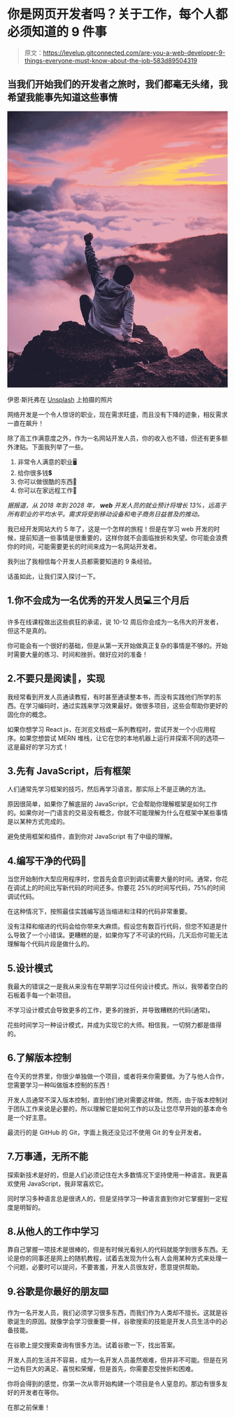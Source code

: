 # 你是网页开发者吗？关于工作，每个人都必须知道的 9 件事

> 原文：<https://levelup.gitconnected.com/are-you-a-web-developer-9-things-everyone-must-know-about-the-job-583d89504319>

## 当我们开始我们的开发者之旅时，我们都毫无头绪，我希望我能事先知道这些事情

![](img/7edb16a78112135d13624daa6aed2c64.png)

伊恩·斯托弗在 [Unsplash](https://unsplash.com?utm_source=medium&utm_medium=referral) 上拍摄的照片

网络开发是一个令人惊讶的职业，现在需求旺盛，而且没有下降的迹象，相反需求一直在飙升！

除了高工作满意度之外，作为一名网站开发人员，你的收入也不错，但还有更多额外津贴。下面我列举了一些。

1.  非常令人满意的职业🖥️
2.  给你很多钱💲
3.  你可以做很酷的东西🔨
4.  你可以在家远程工作🏡

*据报道，从 2018 年到 2028 年，* ***web*** *开发人员的就业预计将增长 13%，远高于所有职业的平均水平。需求将受到移动设备和电子商务日益普及的推动。*

我已经开发网站大约 5 年了，这是一个怎样的旅程！但是在学习 web 开发的时候，提前知道一些事情是很重要的，这样你就不会面临挫折和失望。你可能会浪费你的时间，可能需要更长的时间来成为一名网站开发者。

我列出了我相信每个开发人员都需要知道的 9 条经验。

话虽如此，让我们深入探讨一下。

## 1.你不会成为一名优秀的开发人员💻三个月后

许多在线课程做出这些疯狂的承诺，说 10-12 周后你会成为一名伟大的开发者，但这不是真的。

你可能会有一个很好的基础，但是从第一天开始做真正复杂的事情是不够的。开始时需要大量的练习、时间和挫折。做好应对的准备！

## 2.不要只是阅读📖，实现

我经常看到开发人员通读教程，有时甚至通读整本书，而没有实践他们所学的东西。在学习编码时，通过实践来学习效果最好。做很多项目，这些会帮助你更好的固化你的概念。

如果你想学习 React js，在浏览文档或一系列教程时，尝试开发一个小应用程序。如果您想尝试 MERN 堆栈，让它在您的本地机器上运行并探索不同的选项—这是最好的学习方式！

## 3.先有 JavaScript，后有框架

人们通常先学习框架的技巧，然后再学习语言。那实际上不是正确的方法。

原因很简单，如果你了解底层的 JavaScript，它会帮助你理解框架是如何工作的。如果你对一门语言的交易没有概念，你就不可能理解为什么在框架中某些事情是以某种方式完成的。

避免使用框架和插件，直到你对 JavaScript 有了中级的理解。

## 4.编写干净的代码💎

当您开始制作大型应用程序时，您首先会意识到调试需要大量的时间。通常，你花在调试上的时间比写新代码的时间还多。你要花 25%的时间写代码，75%的时间调试代码。

在这种情况下，按照最佳实践编写适当缩进和注释的代码非常重要。

没有注释和缩进的代码会给你带来大麻烦。假设您有数百行代码，但您不知道是什么导致了一个小错误。更糟糕的是，如果你写了不可读的代码，几天后你可能无法理解每个代码片段是做什么的。

## 5.设计模式

我最大的错误之一是我从来没有在早期学习过任何设计模式。所以，我带着空白的石板着手每一个新项目。

不学习设计模式会导致更多的工作，更多的挫折，并导致糟糕的代码(通常)。

花些时间学习一种设计模式，并成为实现它的大师。相信我，一切努力都是值得的。

## 6.了解版本控制

在今天的世界里，你很少单独做一个项目，或者将来你需要做。为了与他人合作，您需要学习一种叫做版本控制的东西！

开发人员通常不深入版本控制，直到他们绝对需要这样做。然而，由于版本控制对于团队工作来说是必要的，所以理解它是如何工作的以及让您尽早开始的基本命令是一个好主意。

最流行的是 GitHub 的 Git，字面上我还没见过不使用 Git 的专业开发者。

## 7.万事通，无所不能

探索新技术是好的，但是人们必须记住在大多数情况下坚持使用一种语言。我更喜欢使用 JavaScript，我非常喜欢它。

同时学习多种语言总是很诱人的，但是坚持学习一种语言直到你对它掌握到一定程度是明智的。

## 8.从他人的工作中学习

靠自己掌握一项技术是很棒的，但是有时候光看别人的代码就能学到很多东西。无论是你的同事还是网上的随机教程，试着去发现为什么有人会用某种方式来处理一个问题，必要时可以提问，不要害羞，开发人员很友好，愿意提供帮助。

## 9.谷歌是你最好的朋友⌨️

作为一名开发人员，我们必须学习很多东西，而我们作为人类却不擅长。这就是谷歌诞生的原因。就像学会学习很重要一样，谷歌搜索的技能是开发人员生活中的必备技能。

在谷歌上提交搜索查询有很多方法。试着谷歌一下，找出答案。

开发人员的生活并不容易，成为一名开发人员虽然艰难，但并非不可能。但是在另一边有巨大的满足、喜悦和荣耀，但是首先，你需要忍受挫折和困难。

你将会得到的感觉，你第一次从零开始构建一个项目是令人窒息的。那边有很多友好的开发者在等你。

在那之前保重！